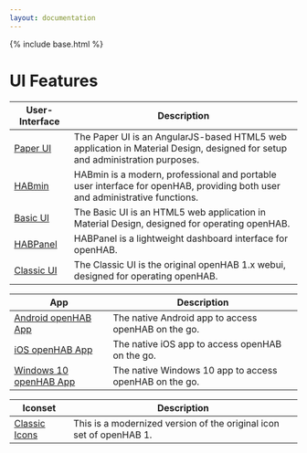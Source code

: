 ```yaml
---
layout: documentation
---
```


{% include base.html %}

# UI Features

| User-Interface | Description   |
|----------------|---------------|
| [Paper UI]({{docu}}/addons/uis/paper/readme.html) | The Paper UI is an AngularJS-based HTML5 web application in Material Design, designed for setup and administration purposes. |
| [HABmin]({{docu}}/addons/uis/habmin/readme.html) | HABmin is a modern, professional and portable user interface for openHAB, providing both user and administrative functions. |
| [Basic UI]({{docu}}/addons/uis/basic/readme.html) | The Basic UI is an HTML5 web application in Material Design, designed for operating openHAB. |
| [HABPanel]({{docu}}/addons/uis/habpanel/readme.html) | HABPanel is a lightweight dashboard interface for openHAB. |
| [Classic UI]({{docu}}/addons/uis/classic/readme.html) | The Classic UI is the original openHAB 1.x webui, designed for operating openHAB. |

| App | Description          |
|---------|----------------------|
| [Android openHAB App]({{docu}}/addons/uis/apps/android.html) | The native Android app to access openHAB on the go. |
| [iOS openHAB App]({{docu}}/addons/uis/apps/ios.html) | The native iOS app to access openHAB on the go. |
| [Windows 10 openHAB App]({{docu}}/addons/uis/apps/windows.html) | The native Windows 10 app to access openHAB on the go. |


| Iconset | Description          |
|---------|----------------------|
| [Classic Icons]({{docu}}/addons/iconsets/classic/readme.html) | This is a modernized version of the original icon set of openHAB 1. |
